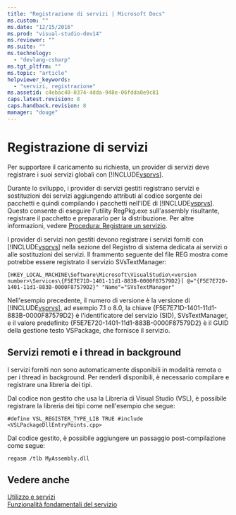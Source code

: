 ```yaml
---
title: "Registrazione di servizi | Microsoft Docs"
ms.custom: ""
ms.date: "12/15/2016"
ms.prod: "visual-studio-dev14"
ms.reviewer: ""
ms.suite: ""
ms.technology: 
  - "devlang-csharp"
ms.tgt_pltfrm: ""
ms.topic: "article"
helpviewer_keywords: 
  - "servizi, registrazione"
ms.assetid: c4ebac40-0374-4dda-948e-06fdda0e9c81
caps.latest.revision: 8
caps.handback.revision: 8
manager: "douge"
---
```

# Registrazione di servizi
Per supportare il caricamento su richiesta, un provider di servizi deve registrare i suoi servizi globali con [!INCLUDE[vsprvs](../code-quality/includes/vsprvs_md.md)].  
  
 Durante lo sviluppo, i provider di servizi gestiti registrano servizi e sostituzioni dei servizi aggiungendo attributi al codice sorgente dei pacchetti e quindi compilando i pacchetti nell'IDE di [!INCLUDE[vsprvs](../code-quality/includes/vsprvs_md.md)]. Questo consente di eseguire l'utility RegPkg.exe sull'assembly risultante, registrare il pacchetto e prepararlo per la distribuzione. Per altre informazioni, vedere [Procedura: Registrare un servizio](../misc/how-to-register-a-service.md).  
  
 I provider di servizi non gestiti devono registrare i servizi forniti con [!INCLUDE[vsprvs](../code-quality/includes/vsprvs_md.md)] nella sezione del Registro di sistema dedicata ai servizi o alle sostituzioni dei servizi. Il frammento seguente del file REG mostra come potrebbe essere registrato il servizio SVsTextManager:  
  
```  
[HKEY_LOCAL_MACHINE\Software\Microsoft\VisualStudio\<version number>\Services\{F5E7E71D-1401-11d1-883B-0000F87579D2}] @="{F5E7E720-1401-11d1-883B-0000F87579D2}" "Name"="SVsTextManager"  
```  
  
 Nell'esempio precedente, il numero di versione è la versione di [!INCLUDE[vsprvs](../code-quality/includes/vsprvs_md.md)], ad esempio 7.1 o 8.0, la chiave {F5E7E71D\-1401\-11d1\-883B\-0000F87579D2} è l'identificatore del servizio \(SID\), SVsTextManager, e il valore predefinito {F5E7E720\-1401\-11d1\-883B\-0000F87579D2} è il GUID della gestione testo VSPackage, che fornisce il servizio.  
  
## Servizi remoti e i thread in background  
 I servizi forniti non sono automaticamente disponibili in modalità remota o per i thread in background. Per renderli disponibili, è necessario compilare e registrare una libreria dei tipi.  
  
 Dal codice non gestito che usa la Libreria di Visual Studio \(VSL\), è possibile registrare la libreria dei tipi come nell'esempio che segue:  
  
```  
#define VSL_REGISTER_TYPE_LIB TRUE #include <VSLPackageDllEntryPoints.cpp>  
```  
  
 Dal codice gestito, è possibile aggiungere un passaggio post\-compilazione come segue:  
  
```  
regasm /tlb MyAssembly.dll  
```  
  
## Vedere anche  
 [Utilizzo e servizi](../extensibility/using-and-providing-services.md)   
 [Funzionalità fondamentali del servizio](../extensibility/internals/service-essentials.md)
